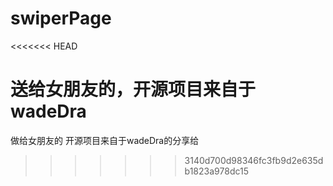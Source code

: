 # swiperPage
<<<<<<< HEAD

送给女朋友的，开源项目来自于 wadeDra
=======
做给女朋友的
开源项目来自于wadeDra的分享给
>>>>>>> 3140d700d98346fc3fb9d2e635db1823a978dc15
